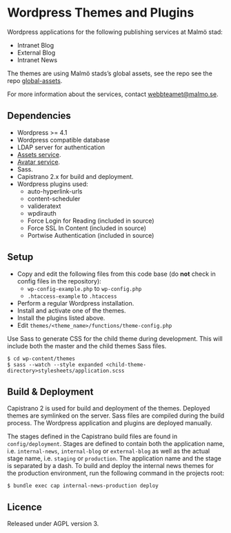 # Wordpress Themes and Plugins

Wordpress applications for the following publishing services at Malmö stad:
* Intranet Blog
* External Blog
* Intranet News

The themes are using Malmö stads’s global assets, see the repo see the repo [global-assets](https://github.com/malmostad/global-assets).

For more information about the services, contact webbteamet@malmo.se.

## Dependencies
* Wordpress >= 4.1
* Wordpress compatible database
* LDAP server for authentication
* [Assets service](https://github.com/malmostad/global-assets).
* [Avatar service](https://github.com/malmostad/intranet-dashboard/wiki/Avatar-Service-API-v1).
* Sass.
* Capistrano 2.x for build and deployment.
* Wordpress plugins used:
  * auto-hyperlink-urls
  * content-scheduler
  * valideratext
  * wpdirauth
  * Force Login for Reading (included in source)
  * Force SSL In Content (included in source)
  * Portwise Authentication (included in source)

## Setup
* Copy and edit the following files from this code base (do __not__ check in config files in the repository):
  * `wp-config-example.php` to `wp-config.php`
  * `.htaccess-example` to `.htaccess`
* Perform a regular Wordpress installation.
* Install and activate one of the themes.
* Install the plugins listed above.
* Edit `themes/<theme_name>/functions/theme-config.php`

Use Sass to generate CSS for the child theme during development. This will include both the master and the child themes Sass files.

    $ cd wp-content/themes
    $ sass --watch --style expanded <child-theme-directory>stylesheets/application.scss

## Build & Deployment
Capistrano 2 is used for build and deployment of the themes. Deployed themes are symlinked on the server. Sass files are compiled during the build process. The Wordpress application and plugins are deployed manually.

The stages defined in the Capistrano build files are found in `config/deployment`. Stages are defined to contain both the application name, i.e. `internal-news`, `internal-blog` or `external-blog` as well as the actual stage name, i.e. `staging` or `production`. The application name and the stage is separated by a dash. To build and deploy the internal news themes for the production environment, run the following command in the projects root:

    $ bundle exec cap internal-news-production deploy

## Licence
Released under AGPL version 3.
